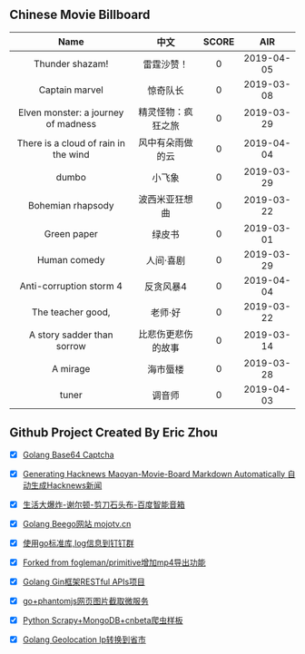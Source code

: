 ## Chinese Movie Billboard
|   Name          | 中文           | SCORE   |  AIR|
|:-------------:|:-------------:| :-----:|:-----:|
|Thunder shazam! | 雷霆沙赞！ |0| 2019-04-05|
|Captain marvel | 惊奇队长 |0| 2019-03-08|
|Elven monster: a journey of madness | 精灵怪物：疯狂之旅 |0| 2019-03-29|
|There is a cloud of rain in the wind | 风中有朵雨做的云 |0| 2019-04-04|
|dumbo | 小飞象 |0| 2019-03-29|
|Bohemian rhapsody | 波西米亚狂想曲 |0| 2019-03-22|
|Green paper | 绿皮书 |0| 2019-03-01|
|Human comedy | 人间·喜剧 |0| 2019-03-29|
|Anti-corruption storm 4 | 反贪风暴4 |0| 2019-04-04|
|The teacher good, | 老师·好 |0| 2019-03-22|
|A story sadder than sorrow | 比悲伤更悲伤的故事 |0| 2019-03-14|
|A mirage | 海市蜃楼 |0| 2019-03-28|
|tuner | 调音师 |0| 2019-04-03|


## Github Project Created By Eric Zhou

- [x] [Golang Base64 Captcha](https://github.com/mojocn/base64Captcha)
- [x] [Generating Hacknews Maoyan-Movie-Board Markdown Automatically 自动生成Hacknews新闻](https://github.com/dejavuzhou/md-genie)
- [x] [生活大爆炸-谢尔顿-剪刀石头布-百度智能音箱](https://github.com/mojocn/dueros-bang-game)
- [x] [Golang Beego网站 mojotv.cn](https://github.com/mojocn/www.mojotv.cn)
- [x] [使用go标准库,log信息到钉钉群](https://github.com/mojocn/dooger)
- [x] [Forked from fogleman/primitive增加mp4导出功能](https://github.com/mojocn/primitive)
- [x] [Golang Gin框架RESTful APIs项目](https://github.com/JJJJJJJerk/ezier-golang-web-api-framework)
- [x] [go+phantomjs网页图片截取微服务](https://github.com/mojocn/screen_shot)
- [x] [Python Scrapy+MongoDB+cnbeta爬虫样板](https://github.com/mojocn/scrapy_mongodb_boilerplate_cnbeta)
- [x] [Golang Geolocation Ip转换到省市](https://github.com/mojocn/ip2location)





